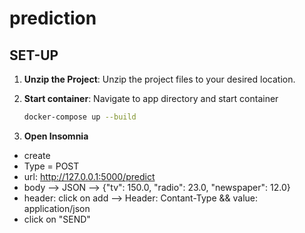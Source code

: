 # prediction

## SET-UP

1. **Unzip the Project**:
   Unzip the project files to your desired location.

2. **Start container**:
   Navigate to app directory and start container
   ```bash
   docker-compose up --build

3. **Open Insomnia**
  - create
  - Type = POST
  - url: http://127.0.0.1:5000/predict
  - body --> JSON --> {"tv": 150.0, "radio": 23.0, "newspaper": 12.0}
  - header: click on add --> Header: Contant-Type && value: application/json
  - click on "SEND"
